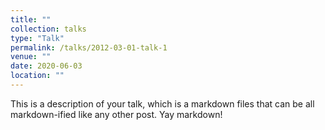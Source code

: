 ```yaml
---
title: ""
collection: talks
type: "Talk"
permalink: /talks/2012-03-01-talk-1
venue: ""
date: 2020-06-03
location: ""
---
```


This is a description of your talk, which is a markdown files that can be all markdown-ified like any other post. Yay markdown!
